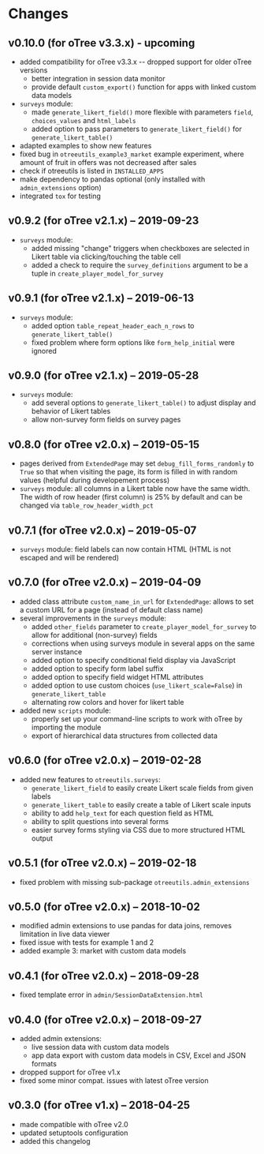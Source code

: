 # Changes


## v0.10.0 (for oTree v3.3.x) - upcoming

* added compatibility for oTree v3.3.x -- dropped support for older oTree versions
    * better integration in session data monitor
    * provide default `custom_export()` function for apps with linked custom data models
* `surveys` module:
    * made `generate_likert_field()` more flexible with parameters `field`, `choices_values` and `html_labels`
    * added option to pass parameters to `generate_likert_field()` for `generate_likert_table()`
* adapted examples to show new features
* fixed bug in `otreeutils_example3_market` example experiment, where amount of fruit in offers was not decreased after sales
* check if otreeutils is listed in `INSTALLED_APPS`
* make dependency to pandas optional (only installed with `admin_extensions` option)
* integrated `tox` for testing

## v0.9.2 (for oTree v2.1.x) – 2019-09-23

* `surveys` module:
    * added missing "change" triggers when checkboxes are selected in Likert table via clicking/touching the table cell
    * added a check to require the `survey_definitions` argument to be a tuple in `create_player_model_for_survey`

## v0.9.1 (for oTree v2.1.x) – 2019-06-13

* `surveys` module:
    * added option `table_repeat_header_each_n_rows` to `generate_likert_table()`
    * fixed problem where form options like `form_help_initial` were ignored

## v0.9.0 (for oTree v2.1.x) – 2019-05-28

* `surveys` module:
    * add several options to `generate_likert_table()` to adjust display and behavior of Likert tables
    * allow non-survey form fields on survey pages

## v0.8.0 (for oTree v2.0.x) – 2019-05-15

* pages derived from `ExtendedPage` may set `debug_fill_forms_randomly` to `True` so that when visiting the page, its form is filled in with random values (helpful during developement process)
* `surveys` module: all columns in a Likert table now have the same width. The width of row header (first column) is 25% by default and can be changed via `table_row_header_width_pct`

## v0.7.1 (for oTree v2.0.x) – 2019-05-07

* `surveys` module: field labels can now contain HTML (HTML is not escaped and will be rendered)

## v0.7.0 (for oTree v2.0.x) – 2019-04-09

* added class attribute `custom_name_in_url` for `ExtendedPage`: allows to set a custom URL for a page (instead of default class name)
* several improvements in the `surveys` module:
    * added `other_fields` parameter to `create_player_model_for_survey` to allow for additional (non-survey) fields
    * corrections when using surveys module in several apps on the same server instance
    * added option to specify conditional field display via JavaScript
    * added option to specify form label suffix
    * added option to specify field widget HTML attributes
    * added option to use custom choices (`use_likert_scale=False`) in `generate_likert_table`
    * alternating row colors and hover for likert table
* added new `scripts` module:
    * properly set up your command-line scripts to work with oTree by importing the module
    * export of hierarchical data structures from collected data 


## v0.6.0 (for oTree v2.0.x) – 2019-02-28

* added new features to `otreeutils.surveys`:
    * `generate_likert_field` to easily create Likert scale fields from given labels
    * `generate_likert_table` to easily create a table of Likert scale inputs
    * ability to add `help_text` for each question field as HTML
    * ability to split questions into several forms
    * easier survey forms styling via CSS due to more structured HTML output  

## v0.5.1 (for oTree v2.0.x) – 2019-02-18

* fixed problem with missing sub-package `otreeutils.admin_extensions`

## v0.5.0 (for oTree v2.0.x) – 2018-10-02

* modified admin extensions to use pandas for data joins, removes limitation in live data viewer
* fixed issue with tests for example 1 and 2
* added example 3: market with custom data models

## v0.4.1 (for oTree v2.0.x) – 2018-09-28

* fixed template error in `admin/SessionDataExtension.html`

## v0.4.0 (for oTree v2.0.x) – 2018-09-27

* added admin extensions:
    * live session data with custom data models
    * app data export with custom data models in CSV, Excel and JSON formats
* dropped support for oTree v1.x
* fixed some minor compat. issues with latest oTree version

## v0.3.0 (for oTree v1.x) – 2018-04-25

* made compatible with oTree v2.0
* updated setuptools configuration
* added this changelog

